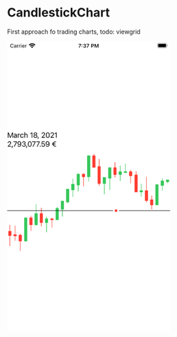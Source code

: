 # CandlestickChart
First approach fo trading charts, todo: viewgrid

<img src="https://github.com/cmadrid19/CandlestickChart/blob/main/Simulator%20Screen%20Shot%20-%20iPhone%208%20-%202021-03-30%20at%2019.37.03.png" width="380">
